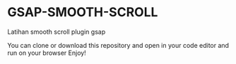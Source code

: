 # GSAP-SMOOTH-SCROLL
Latihan smooth scroll plugin gsap

You can clone or download this repository and open in your code editor and run on your browser
Enjoy!
